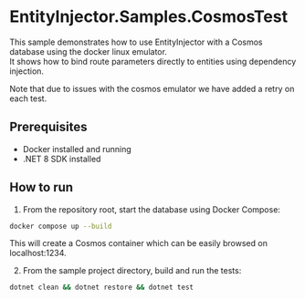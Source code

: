 # EntityInjector.Samples.CosmosTest

This sample demonstrates how to use EntityInjector with a Cosmos database using the docker linux emulator.  
It shows how to bind route parameters directly to entities using dependency injection.

Note that due to issues with the cosmos emulator we have added a retry on each test.

## Prerequisites

- Docker installed and running
- .NET 8 SDK installed

## How to run

1. From the repository root, start the database using Docker Compose:

```bash
docker compose up --build
```

This will create a Cosmos container which can be easily browsed on localhost:1234.

2. From the sample project directory, build and run the tests:

```bash
dotnet clean && dotnet restore && dotnet test
```
